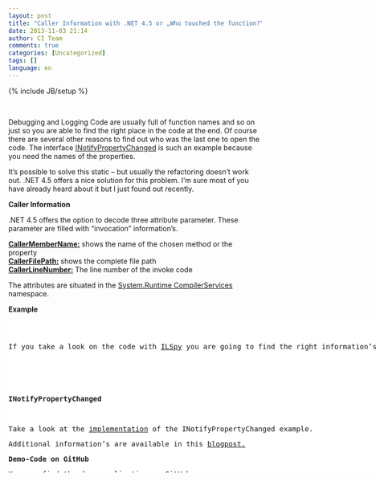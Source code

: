 ```yaml
---
layout: post
title: "Caller Information with .NET 4.5 or „Who touched the function?“"
date: 2013-11-03 21:14
author: CI Team
comments: true
categories: [Uncategorized]
tags: []
language: en
---
```

{% include JB/setup %}
<p>&nbsp; <p>Debugging and Logging Code are usually full of function names and so on just so you are able to find the right place in the code at the end. Of course there are several other reasons to find out who was the last one to open the code. The interface <a href="http://msdn.microsoft.com/en-us/library/system.componentmodel.inotifypropertychanged.aspx">INotifyPropertyChanged</a> is such an example because you need the names of the properties. <p>It’s possible to solve this static – but usually the refactoring doesn’t work out. .NET 4.5 offers a nice solution for this problem. I’m sure most of you have already heard about it but I just found out recently.  <p><b>Caller Information</b> <p>.NET 4.5 offers the option to decode three attribute parameter. These parameter are filled with “invocation” information’s. <p><strong><a href="http://msdn.microsoft.com/en-us/library/system.runtime.compilerservices.callermembernameattribute.aspx">CallerMemberName:</a></strong> shows the name of the chosen method or the property<br><strong><a href="http://msdn.microsoft.com/en-us/library/system.runtime.compilerservices.callerfilepathattribute.aspx">CallerFilePath:</a></strong> shows the complete file path<br><strong><a href="http://msdn.microsoft.com/en-us/library/system.runtime.compilerservices.callerlinenumberattribute.aspx">CallerLineNumber:</a></strong> The line number of the invoke code  <p>The attributes are situated in the <a href="http://msdn.microsoft.com/en-us/library/System.Runtime.CompilerServices.aspx">System.Runtime CompilerServices</a> namespace. <p><b>Example</b></p> <p><b></b> <p><b></b></p> <div id="scid:9D7513F9-C04C-4721-824A-2B34F0212519:56caabd3-d09e-4988-b65b-355323eff09d" class="wlWriterEditableSmartContent" style="float: none; padding-bottom: 0px; padding-top: 0px; padding-left: 0px; margin: 0px; display: inline; padding-right: 0px"><pre style=" width: 932px; height: 303px;background-color:White;overflow: auto;"><div><!--

Code highlighting produced by Actipro CodeHighlighter (freeware)
http://www.CodeHighlighter.com/

--><span style="color: #800080;">1</span><span style="color: #000000;">: </span><span style="color: #0000FF;">class</span><span style="color: #000000;"> Program
   </span><span style="color: #800080;">2</span><span style="color: #000000;">:     {
   </span><span style="color: #800080;">3</span><span style="color: #000000;">:         </span><span style="color: #0000FF;">static</span><span style="color: #000000;"> </span><span style="color: #0000FF;">void</span><span style="color: #000000;"> Main(</span><span style="color: #0000FF;">string</span><span style="color: #000000;">[] args)
   </span><span style="color: #800080;">4</span><span style="color: #000000;">:         {
   </span><span style="color: #800080;">5</span><span style="color: #000000;">:             Log(</span><span style="color: #800000;">&quot;</span><span style="color: #800000;">Hello World...</span><span style="color: #800000;">&quot;</span><span style="color: #000000;">);
   </span><span style="color: #800080;">6</span><span style="color: #000000;">:             Console.ReadLine();
   </span><span style="color: #800080;">7</span><span style="color: #000000;">:         }
   </span><span style="color: #800080;">8</span><span style="color: #000000;">:  
   </span><span style="color: #800080;">9</span><span style="color: #000000;">:         </span><span style="color: #0000FF;">public</span><span style="color: #000000;"> </span><span style="color: #0000FF;">static</span><span style="color: #000000;"> </span><span style="color: #0000FF;">void</span><span style="color: #000000;"> Log(</span><span style="color: #0000FF;">string</span><span style="color: #000000;"> text, [CallerMemberName] </span><span style="color: #0000FF;">string</span><span style="color: #000000;"> callerMemberName </span><span style="color: #000000;">=</span><span style="color: #000000;"> </span><span style="color: #800000;">&quot;&quot;</span><span style="color: #000000;">,
  </span><span style="color: #800080;">10</span><span style="color: #000000;">:                                             [CallerFilePath] </span><span style="color: #0000FF;">string</span><span style="color: #000000;"> callerPath </span><span style="color: #000000;">=</span><span style="color: #000000;"> </span><span style="color: #800000;">&quot;&quot;</span><span style="color: #000000;">, 
  </span><span style="color: #800080;">11</span><span style="color: #000000;">:                                             [CallerLineNumber] </span><span style="color: #0000FF;">int</span><span style="color: #000000;"> callerLineNumber </span><span style="color: #000000;">=</span><span style="color: #000000;"> </span><span style="color: #800080;">0</span><span style="color: #000000;">)
  </span><span style="color: #800080;">12</span><span style="color: #000000;">:         {
  </span><span style="color: #800080;">13</span><span style="color: #000000;">:             Console.WriteLine(</span><span style="color: #800000;">&quot;</span><span style="color: #800000;">Invoked with: </span><span style="color: #800000;">&quot;</span><span style="color: #000000;"> </span><span style="color: #000000;">+</span><span style="color: #000000;"> text);
  </span><span style="color: #800080;">14</span><span style="color: #000000;">:             Console.WriteLine(</span><span style="color: #800000;">&quot;</span><span style="color: #800000;">Caller {0} from File {1} (Ln: {2})</span><span style="color: #800000;">&quot;</span><span style="color: #000000;">, callerMemberName, callerPath, callerLineNumber);
  </span><span style="color: #800080;">15</span><span style="color: #000000;">:         }
  </span><span style="color: #800080;">16</span><span style="color: #000000;">:     }</span></div></pre><!-- Code inserted with Steve Dunn's Windows Live Writer Code Formatter Plugin.  http://dunnhq.com --></div>
<p>If you take a look on the code with <a href="http://ilspy.net/">ILSpy</a> you are going to find the right information’s:</p>
<div id="scid:9D7513F9-C04C-4721-824A-2B34F0212519:7b2a4ec6-81ed-430b-9999-90c93987e918" class="wlWriterEditableSmartContent" style="float: none; padding-bottom: 0px; padding-top: 0px; padding-left: 0px; margin: 0px; display: inline; padding-right: 0px"><pre style=" width: 932px; height: 303px;background-color:White;overflow: auto;"><div><!--

Code highlighting produced by Actipro CodeHighlighter (freeware)
http://www.CodeHighlighter.com/

--><span style="color: #000000;"> </span><span style="color: #800080;">1</span><span style="color: #000000;">: </span><span style="color: #0000FF;">internal</span><span style="color: #000000;"> </span><span style="color: #0000FF;">class</span><span style="color: #000000;"> Program
   </span><span style="color: #800080;">2</span><span style="color: #000000;">:     {
   </span><span style="color: #800080;">3</span><span style="color: #000000;">:         </span><span style="color: #0000FF;">private</span><span style="color: #000000;"> </span><span style="color: #0000FF;">static</span><span style="color: #000000;"> </span><span style="color: #0000FF;">void</span><span style="color: #000000;"> Main(</span><span style="color: #0000FF;">string</span><span style="color: #000000;">[] args)
   </span><span style="color: #800080;">4</span><span style="color: #000000;">:         {
   </span><span style="color: #800080;">5</span><span style="color: #000000;">:             Program.Log(</span><span style="color: #800000;">&quot;</span><span style="color: #800000;">Hello World...</span><span style="color: #800000;">&quot;</span><span style="color: #000000;">, </span><span style="color: #800000;">&quot;</span><span style="color: #800000;">Main</span><span style="color: #800000;">&quot;</span><span style="color: #000000;">, </span><span style="color: #800000;">&quot;</span><span style="color: #800000;">c:\\Users\\Robert\\Documents\\Visual Studio 2013\\Projects\\CallerInformationDemo\\CallerInformationDemo\\Program.cs</span><span style="color: #800000;">&quot;</span><span style="color: #000000;">, </span><span style="color: #800080;">14</span><span style="color: #000000;">);
   </span><span style="color: #800080;">6</span><span style="color: #000000;">:             Console.ReadLine();
   </span><span style="color: #800080;">7</span><span style="color: #000000;">:         }
   </span><span style="color: #800080;">8</span><span style="color: #000000;">:         </span><span style="color: #0000FF;">public</span><span style="color: #000000;"> </span><span style="color: #0000FF;">static</span><span style="color: #000000;"> </span><span style="color: #0000FF;">void</span><span style="color: #000000;"> Log(</span><span style="color: #0000FF;">string</span><span style="color: #000000;"> text, [CallerMemberName] </span><span style="color: #0000FF;">string</span><span style="color: #000000;"> callerMemberName </span><span style="color: #000000;">=</span><span style="color: #000000;"> </span><span style="color: #800000;">&quot;&quot;</span><span style="color: #000000;">, [CallerFilePath] </span><span style="color: #0000FF;">string</span><span style="color: #000000;"> callerPath </span><span style="color: #000000;">=</span><span style="color: #000000;"> </span><span style="color: #800000;">&quot;&quot;</span><span style="color: #000000;">, [CallerLineNumber] </span><span style="color: #0000FF;">int</span><span style="color: #000000;"> callerLineNumber </span><span style="color: #000000;">=</span><span style="color: #000000;"> </span><span style="color: #800080;">0</span><span style="color: #000000;">)
   </span><span style="color: #800080;">9</span><span style="color: #000000;">:         {
  </span><span style="color: #800080;">10</span><span style="color: #000000;">:             Console.WriteLine(</span><span style="color: #800000;">&quot;</span><span style="color: #800000;">Invoked with: </span><span style="color: #800000;">&quot;</span><span style="color: #000000;"> </span><span style="color: #000000;">+</span><span style="color: #000000;"> text);
  </span><span style="color: #800080;">11</span><span style="color: #000000;">:             Console.WriteLine(</span><span style="color: #800000;">&quot;</span><span style="color: #800000;">Caller {0} from File {1} (Ln: {2})</span><span style="color: #800000;">&quot;</span><span style="color: #000000;">, callerMemberName, callerPath, callerLineNumber);
  </span><span style="color: #800080;">12</span><span style="color: #000000;">:         }
  </span><span style="color: #800080;">13</span><span style="color: #000000;">:     }</span></div></pre><!-- Code inserted with Steve Dunn's Windows Live Writer Code Formatter Plugin.  http://dunnhq.com --></div>
<p><strong>INotifyPropertyChanged</strong></p>
<p>Take a look at the <a href="http://danrigby.com/2012/03/01/inotifypropertychanged-the-net-4-5-way/">implementation</a> of the INotifyPropertyChanged example.
<p>Additional information’s are available in this <a href="http://blogs.msdn.com/b/vijaysk/archive/2012/09/27/net-4-5-information-of-caller-function-caller-attributes-in-net-4-5.aspx">blogpost.</a> 
<p><b>Demo-Code on GitHub</b>
<p>You can find the demo application on <a href="https://github.com/Code-Inside/Samples/tree/master/2013/CallerInformationDemo">GitHub.</a>
